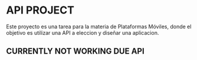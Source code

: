 # API PROJECT
Este proyecto es una tarea para la materia de Plataformas Móviles, donde el objetivo es utilizar una API a eleccion y diseñar
una aplicacion.
## CURRENTLY NOT WORKING DUE API
